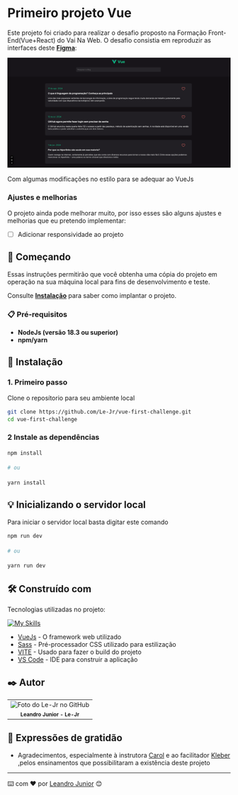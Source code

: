 # Primeiro projeto Vue

Este projeto foi criado para realizar o desafio proposto na Formação Front-End(Vue+React) do Vai Na Web.
O desafio consistia em reproduzir as interfaces deste **<a href="https://www.figma.com/design/Yb9IBH56g7T1hdIyZ3BMNO/Desafios---CodeLab?node-id=0-1&node-type=canvas&t=eyjdNNz9S1CYd6KY-0" target="_blank">Figma</a>**:

<img src="./public/print-pag.png" alt="Exemplo imagem" width="700">

Com algumas modificações no estilo para se adequar ao VueJs

### Ajustes e melhorias

O projeto ainda pode melhorar muito, por isso esses são alguns ajustes e melhorias que eu pretendo implementar:

- [ ] Adicionar responsividade ao projeto

## 🚀 Começando

Essas instruções permitirão que você obtenha uma cópia do projeto em operação na sua máquina local para fins de desenvolvimento e teste.

Consulte **[Instalação](#-instalação)** para saber como implantar o projeto.

### 📋 Pré-requisitos

- **NodeJs (versão 18.3 ou superior)**
- **npm/yarn**

## 🔧 Instalação

### 1. Primeiro passo

Clone o reposítorio para seu ambiente local

```bash
git clone https://github.com/Le-Jr/vue-first-challenge.git
cd vue-first-challenge
```

### 2 Instale as dependências

```bash
npm install

# ou

yarn install
```

## 💡 Inicializando o servidor local

Para iniciar o servidor local basta digitar este comando

```bash
npm run dev

# ou

yarn run dev
```

## 🛠️ Construído com

Tecnologias utilizadas no projeto:

[![My Skills](https://skillicons.dev/icons?i=vue,sass,npm,vscode,vite,&theme=light)](https://skillicons.dev)

- [VueJs](https://vuejs.org/guide/introduction.html) - O framework web utilizado
- [Sass](https://sass-lang.com/documentation/) - Pré-processador CSS utilizado para estilização
- [VITE](https://vite.dev/guide/) - Usado para fazer o build do projeto
- [VS Code](https://code.visualstudio.com/) - IDE para construir a aplicação

## ✒️ Autor

<table>
  <tr>
    <td align="center">
      <a href"https://github.com/Le-Jr" title="Link Perfil Git Hub">
        <img src="https://avatars.githubusercontent.com/u/149914780?v=4" width="100px;" alt="Foto do Le-Jr no GitHub"/><br>
        <sub>
          <b>Leandro Junior - Le-Jr</b>
        </sub>
      </a>
    </td>
</table>

## 🎁 Expressões de gratidão

- Agradecimentos, especialmente à instrutora <a href="https://github.com/mariaccarolina" target="_blank" >Carol</a> e ao facilitador <a href="https://github.com/kleber-matos" target="_blank">Kleber</a>
  ,pelos ensinamentos que possibilitaram a existência deste projeto

---

⌨️ com ❤️ por [Leandro Junior](https://github.com/Le-Jr) 😊
